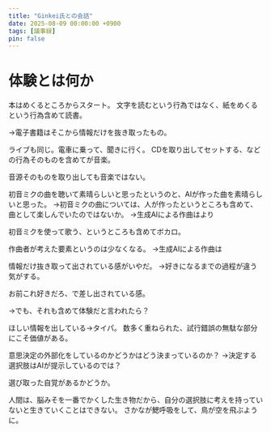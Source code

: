 ```yaml
---
title: "Ginkei氏との会話"
date: 2025-08-09 00:00:00 +0900
tags: [議事録]
pin: false
---
```


# 体験とは何か

本はめくるところからスタート。
文字を読むという行為ではなく、紙をめくるという行為含めて読書。

→電子書籍はそこから情報だけを抜き取ったもの。

ライブも同じ。電車に乗って、聞きに行く。
CDを取り出してセットする、などの行為そのものを含めてが音楽。

音源そのものを取り出しても音楽ではない。

初音ミクの曲を聴いて素晴らしいと思ったというのと、AIが作った曲を素晴らしいと思った。
→初音ミクの曲については、人が作ったというところも含めて、曲として楽しんでいたのではないか。
→生成AIによる作曲はより

初音ミクを使って歌う、というところも含めてボカロ。

作曲者が考えた要素というのは少なくなる。
→生成AIによる作曲は

情報だけ抜き取って出されている感がいやだ。
→好きになるまでの過程が違う気がする。

お前これ好きだろ、で差し出されている感。

→でも、それも含めて体験だと言われたら？

ほしい情報を出している→タイパ。
数多く重ねられた、試行錯誤の無駄な部分にこそ価値がある。

意思決定の外部化をしているのかどうかはどう決まっているのか？
→決定する選択肢はAIが提示しているのでは？

選び取った自覚があるかどうか。

人間は、脳みそを一番でかくした生き物だから、自分の選択肢に考えを持っていないと生きていくことはできない。
さかなが鰓呼吸をして、鳥が空を飛ぶように。